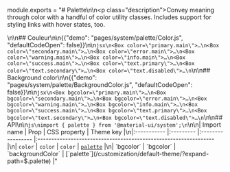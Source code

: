 module.exports = "# Palette\n\n<p class=\"description\">Convey meaning through color with a handful of color utility classes. Includes support for styling links with hover states, too.</p>\n\n## Couleur\n\n{{\"demo\": \"pages/system/palette/Color.js\", \"defaultCodeOpen\": false}}\n\n```jsx\n<Box color=\"primary.main\">…\n<Box color=\"secondary.main\">…\n<Box color=\"error.main\">…\n<Box color=\"warning.main\">…\n<Box color=\"info.main\">…\n<Box color=\"success.main\">…\n<Box color=\"text.primary\">…\n<Box color=\"text.secondary\">…\n<Box color=\"text.disabled\">…\n```\n\n## Background color\n\n{{\"demo\": \"pages/system/palette/BackgroundColor.js\", \"defaultCodeOpen\": false}}\n\n```jsx\n<Box bgcolor=\"primary.main\">…\n<Box bgcolor=\"secondary.main\">…\n<Box bgcolor=\"error.main\">…\n<Box bgcolor=\"warning.main\">…\n<Box bgcolor=\"info.main\">…\n<Box bgcolor=\"success.main\">…\n<Box bgcolor=\"text.primary\">…\n<Box bgcolor=\"text.secondary\">…\n<Box bgcolor=\"text.disabled\">…\n```\n\n## API\n\n```js\nimport { palette } from '@material-ui/system';\n```\n\n| Import name | Prop      | CSS property      | Theme key                                                        |\n|:----------- |:--------- |:----------------- |:---------------------------------------------------------------- |\n| `color`     | `color`   | `color`           | [`palette`](/customization/default-theme/?expand-path=$.palette) |\n| `bgcolor`   | `bgcolor` | `backgroundColor` | [`palette`](/customization/default-theme/?expand-path=$.palette) |"